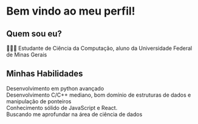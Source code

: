 # Bem vindo ao meu perfil!
## Quem sou eu? 
👨🏼‍💻 Estudante de Ciência da Computação, aluno da Universidade Federal de Minas Gerais

 ## Minhas Habilidades
Desenvolvimento em python avançado \
Desenvolvimento C/C++ mediano, bom domínio de estruturas de dados e manipulação de ponteiros \
Conhecimento sólido de JavaScript e React. \
Buscando me aprofundar na área de ciência de dados 
 
<!--
**Gcastelo01/Gcastelo01** is a ✨ _special_ ✨ repository because its `README.md` (this file) appears on your GitHub profile.

Here are some ideas to get you started:

- 🔭 I’m currently working on ...
- 🌱 I’m currently learning ...
- 👯 I’m looking to collaborate on ...
- 🤔 I’m looking for help with ...
- 💬 Ask me about ...
- 📫 How to reach me: ...
- 😄 Pronouns: ...
- ⚡ Fun fact: ...
-->
